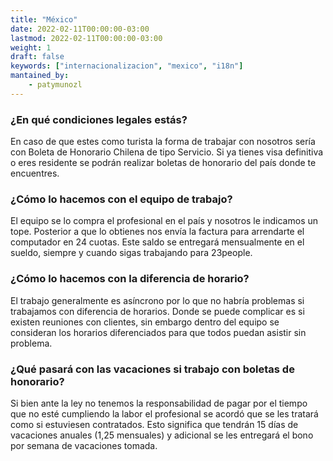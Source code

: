 ```yaml
---
title: "México"
date: 2022-02-11T00:00:00-03:00
lastmod: 2022-02-11T00:00:00-03:00
weight: 1
draft: false
keywords: ["internacionalizacion", "mexico", "i18n"]
mantained_by:
    - patymunozl
---
```


### ¿En qué condiciones legales estás?

En caso de que estes como turista la forma de trabajar con nosotros sería con Boleta de Honorario Chilena de tipo Servicio.
Si ya tienes visa definitiva o eres residente se podrán realizar boletas de honorario del país donde te encuentres.

### ¿Cómo lo hacemos con el equipo de trabajo?

El equipo se lo compra el profesional en el país y nosotros le indicamos un tope. Posterior a que lo obtienes nos envía la factura para arrendarte el computador en 24 cuotas. Este saldo se entregará mensualmente en el sueldo, siempre y cuando sigas trabajando para 23people.

### ¿Cómo lo hacemos con la diferencia de horario?

El trabajo generalmente es asíncrono por lo que no habría problemas si trabajamos con diferencia de horarios. Donde se puede complicar es si existen reuniones con clientes, sin embargo dentro del equipo se consideran los horarios diferenciados para que todos puedan asistir sin problema.

### ¿Qué pasará con las vacaciones si trabajo con boletas de honorario?

Si bien ante la ley no tenemos la responsabilidad de pagar por el tiempo que no esté cumpliendo la labor el profesional se acordó que se les tratará como si estuviesen contratados. Esto significa que tendrán 15 días de vacaciones anuales (1,25 mensuales) y adicional se les entregará el bono por semana de vacaciones tomada.
